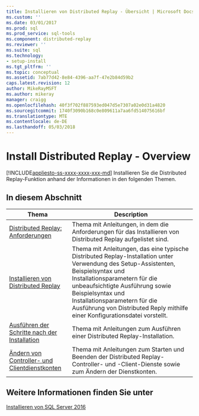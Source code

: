 ```yaml
---
title: Installieren von Distributed Replay - Übersicht | Microsoft Docs
ms.custom: ''
ms.date: 03/01/2017
ms.prod: sql
ms.prod_service: sql-tools
ms.component: distributed-replay
ms.reviewer: ''
ms.suite: sql
ms.technology:
- setup-install
ms.tgt_pltfrm: ''
ms.topic: conceptual
ms.assetid: 7ab77d42-8e84-4396-aa7f-47e2b84d59b2
caps.latest.revision: 12
author: MikeRayMSFT
ms.author: mikeray
manager: craigg
ms.openlocfilehash: 40f3f702f887593ed047d5e7307a02e0d31a4820
ms.sourcegitcommit: 1740f3090b168c0e809611a7aa6fd514075616bf
ms.translationtype: MTE
ms.contentlocale: de-DE
ms.lasthandoff: 05/03/2018
---
```

# <a name="install-distributed-replay---overview"></a>Install Distributed Replay - Overview
[!INCLUDE[appliesto-ss-xxxx-xxxx-xxx-md](../../includes/appliesto-ss-xxxx-xxxx-xxx-md.md)]
  Installieren Sie die Distributed Replay-Funktion anhand der Informationen in den folgenden Themen.  
  
## <a name="in-this-section"></a>In diesem Abschnitt  
  
|Thema|Description|  
|-----------|-----------------|  
|[Distributed Replay: Anforderungen](../../tools/distributed-replay/distributed-replay-requirements.md)|Thema mit Anleitungen, in dem die Anforderungen für das Installieren von Distributed Replay aufgelistet sind.|  
|[Installieren von Distributed Replay](../../tools/distributed-replay/install-distributed-replay.md)|Thema mit Anleitungen, das eine typische Distributed Replay-Installation unter Verwendung des Setup-Assistenten, Beispielsyntax und Installationsparametern für die unbeaufsichtigte Ausführung sowie Beispielsyntax und Installationsparametern für die Ausführung von Distributed Reply mithilfe einer Konfigurationsdatei vorstellt.|  
|[Ausführen der Schritte nach der Installation](../../tools/distributed-replay/complete-the-post-installation-steps.md)|Thema mit Anleitungen zum Ausführen einer Distributed Replay-Installation.|  
|[Ändern von Controller- und Clientdienstkonten](../../tools/distributed-replay/modify-the-controller-and-client-services-accounts.md)|Thema mit Anleitungen zum Starten und Beenden der Distributed Replay-Controller- und -Client-Dienste sowie zum Ändern der Dienstkonten.|  
  
## <a name="see-also"></a>Weitere Informationen finden Sie unter  
 [Installieren von SQL Server 2016](../../database-engine/install-windows/install-sql-server.md)  
  
  
